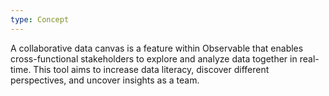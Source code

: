 ```yaml
---
type: Concept
---
```


A collaborative data canvas is a feature within Observable that enables cross-functional stakeholders to explore and analyze data together in real-time. This tool aims to increase data literacy, discover different perspectives, and uncover insights as a team.